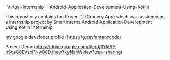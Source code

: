 -Virtual-Internship---Android-Application-Development-Using-Kotlin

This repository contains the Project 2 (Grocery App) which was assigned as a internship project by SmartInternz Android Application Development Using Kotlin Internship

my google developer profile (https://g.dev/amanxcode)

Project Demo(https://drive.google.com/file/d/1YkPR-nSosG8EVsoFNwB8DJnew7kyNaiW/view?usp=sharing)
